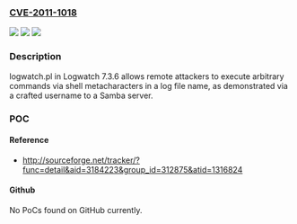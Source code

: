 ### [CVE-2011-1018](https://cve.mitre.org/cgi-bin/cvename.cgi?name=CVE-2011-1018)
![](https://img.shields.io/static/v1?label=Product&message=n%2Fa&color=blue)
![](https://img.shields.io/static/v1?label=Version&message=%3D%20n%2Fa%20&color=brighgreen)
![](https://img.shields.io/static/v1?label=Vulnerability&message=n%2Fa&color=brighgreen)

### Description

logwatch.pl in Logwatch 7.3.6 allows remote attackers to execute arbitrary commands via shell metacharacters in a log file name, as demonstrated via a crafted username to a Samba server.

### POC

#### Reference
- http://sourceforge.net/tracker/?func=detail&aid=3184223&group_id=312875&atid=1316824

#### Github
No PoCs found on GitHub currently.

